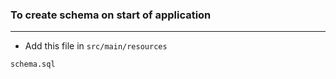 ### To create schema on start of application
------
* Add this file in `src/main/resources`
```
schema.sql
```